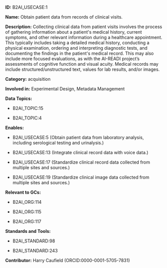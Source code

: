 **ID:** B2AI_USECASE:1

**Name:** Obtain patient data from records of clinical visits.

**Description:** Collecting clinical data from patient visits involves the process of gathering information about a patient's medical history, current symptoms, and other relevant information during a healthcare appointment. This typically includes taking a detailed medical history, conducting a physical examination, ordering and interpreting diagnostic tests, and documenting the findings in the patient's medical record. This may also include more focused evaluations, as with the AI-READI project’s assessments of cognitive function and visual acuity. Medical records may include structured/unstructured text, values for lab results, and/or images.

**Category:** acquisition

**Involved in:** Experimental Design, Metadata Management

**Data Topics:**

- B2AI_TOPIC:15

- B2AI_TOPIC:4

**Enables:**

- B2AI_USECASE:5 (Obtain patient data from laboratory analysis, including serological testing and urinalysis.)

- B2AI_USECASE:13 (Integrate clinical record data with voice data.)

- B2AI_USECASE:17 (Standardize clinical record data collected from multiple sites and sources.)

- B2AI_USECASE:19 (Standardize clinical image data collected from multiple sites and sources.)

**Relevant to GCs:**

- B2AI_ORG:114

- B2AI_ORG:115

- B2AI_ORG:117

**Standards and Tools:**

- B2AI_STANDARD:98

- B2AI_STANDARD:243

**Contributor:** Harry Caufield
 (ORCID:0000-0001-5705-7831)

